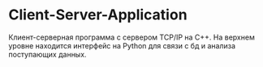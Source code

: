 # Client-Server-Application
Клиент-серверная программа с сервером TCP/IP на C++. На верхнем уровне находится интерфейс на Python для связи с бд и анализа поступающих данных.
